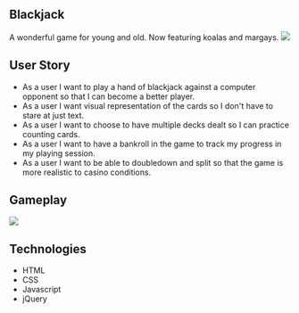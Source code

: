 ## Blackjack
A wonderful game for young and old. Now featuring koalas and margays.
![](http://i.imgur.com/WH5NYUE.jpg)

## User Story
- As a user I want to play a hand of blackjack against a computer opponent so that I can become a better player.
- As a user I want visual representation of the cards so I don't have to stare at just text.
- As a user I want to choose to have multiple decks dealt so I can practice counting cards.
- As a user I want to have a bankroll in the game to track my progress in my playing session.
- As a user I want to be able to doubledown and split so that the game is more realistic to casino conditions.

## Gameplay
![](http://postimg.org/image/q4fd57n4t/)

## Technologies
- HTML
- CSS
- Javascript
- jQuery
